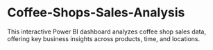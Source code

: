 # Coffee-Shops-Sales-Analysis
This interactive Power BI dashboard analyzes coffee shop sales data, offering key business insights across products, time, and locations.

